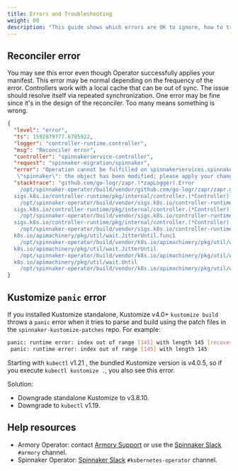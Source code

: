 ```yaml
---
title: Errors and Troubleshooting
weight: 80
description: "This guide shows which errors are OK to ignore, how to troubleshoot Operator installation and manifest deployment, and where to ask for help."
---
```


## Reconciler error

You may see this error even though Operator successfully applies your manifest.
This error may be normal depending on the frequency of the error. Controllers work with a local cache that can be out of sync. The issue should resolve itself via repeated synchronization. One error may be fine since it's in the design of the reconciler. Too many means something is wrong.

```json
{
  "level": "error",
  "ts": 1592879777.6785922,
  "logger": "controller-runtime.controller",
  "msg": "Reconciler error",
  "controller": "spinnakerservice-controller",
  "request": "spinnaker-migration/spinnaker",
  "error": "Operation cannot be fulfilled on spinnakerservices.spinnaker.armory.io
   \"spinnaker\": the object has been modified; please apply your changes to the latest version and try again",
  "stacktrace": "github.com/go-logr/zapr.(*zapLogger).Error
    /opt/spinnaker-operator/build/vendor/github.com/go-logr/zapr/zapr.go:128
  sigs.k8s.io/controller-runtime/pkg/internal/controller.(*Controller).reconcileHandler
    /opt/spinnaker-operator/build/vendor/sigs.k8s.io/controller-runtime/pkg/internal/controller/controller.go:218
  sigs.k8s.io/controller-runtime/pkg/internal/controller.(*Controller).processNextWorkItem
    /opt/spinnaker-operator/build/vendor/sigs.k8s.io/controller-runtime/pkg/internal/controller/controller.go:192
  sigs.k8s.io/controller-runtime/pkg/internal/controller.(*Controller).worker
    /opt/spinnaker-operator/build/vendor/sigs.k8s.io/controller-runtime/pkg/internal/controller/controller.go:171
  k8s.io/apimachinery/pkg/util/wait.JitterUntil.func1
    /opt/spinnaker-operator/build/vendor/k8s.io/apimachinery/pkg/util/wait/wait.go:152
  k8s.io/apimachinery/pkg/util/wait.JitterUntil
    /opt/spinnaker-operator/build/vendor/k8s.io/apimachinery/pkg/util/wait/wait.go:153
  k8s.io/apimachinery/pkg/util/wait.Until
    /opt/spinnaker-operator/build/vendor/k8s.io/apimachinery/pkg/util/wait/wait.go:88"
}
```

## Kustomize `panic` error

If you installed Kustomize standalone, Kustomize v4.0+ `kustomize build` throws a `panic` error when it tries to parse and build using the patch files in the `spinnaker-kustomize-patches` repo. For example:

```bash
panic: runtime error: index out of range [145] with length 145 [recovered]
 panic: runtime error: index out of range [145] with length 145
```

Starting with `kubectl` v1.21 , the bundled Kustomize version is v4.0.5, so if you execute `kubectl kustomize .`, you also see this error.

Solution:

* Downgrade standalone Kustomize to v3.8.10.
* Downgrade to `kubectl` v1.19.

## Help resources

* Armory Operator: contact [Armory Support](https://support.armory.io/) or use the [Spinnaker Slack](https://join.slack.com/t/spinnakerteam/shared_invite/zt-7juwxmx0-nQ4Ud4pJcbuPykX3SXwQrg) `#armory` channel.
* Spinnaker Operator: [Spinnaker Slack](https://join.slack.com/t/spinnakerteam/shared_invite/zt-7juwxmx0-nQ4Ud4pJcbuPykX3SXwQrg) `#kubernetes-operator` channel.
